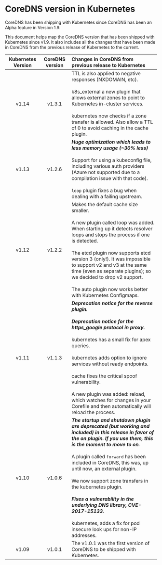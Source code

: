 # CoreDNS version in Kubernetes

CoreDNS has been shipping with Kubernetes since CoreDNS has been an Alpha feature in Version 1.9.

This document helps map the CoreDNS version that has been shipped with Kubernetes since v1.9.
It also includes all the changes that have been made in CoreDNS from the previous release of Kubernetes to the current.


| Kubernetes Version   |      CoreDNS version      |  Changes in CoreDNS from previous release to Kubernetes |
|:--------------------:|:-------------------------:|:----------|
| v1.14                |  v1.3.1                   | TTL is also applied to negative responses (NXDOMAIN, etc). <br> <br> k8s_external a new plugin that allows external zones to point to Kubernetes in-cluster services. <br><br>kubernetes now checks if a zone transfer is allowed. Also allow a TTL of 0 to avoid caching in the cache plugin. |
| v1.13                |  v1.2.6                   | ***Huge optimization which leads to less memory usage (~30% less)*** <br><br> Support for using a kubeconfig file, including various auth providers (Azure not supported due to a compilation issue with that code).<br><br>`loop` plugin fixes a bug when dealing with a failing upstream.  |
| v1.12                |  v1.2.2                   | Makes the default cache size smaller.<br><br> A new plugin called loop was added. When starting up it detects resolver loops and stops the process if one is detected.<br><br>The etcd plugin now supports etcd version 3 (only!). It was impossible to support v2 and v3 at the same time (even as separate plugins); so we decided to drop v2 support.<br><br>The auto plugin now works better with Kubernetes Configmaps.
| v1.11                |  v1.1.3                   | ***Deprecation notice for the reverse plugin.*** <br><br> ***Deprecation notice for the https_google protocol in proxy.*** <br><br>kubernetes has a small fix for apex queries.<br><br>kubernetes adds option to ignore services without ready endpoints.<br><br>cache fixes the critical spoof vulnerability.<br><br>A new plugin was added: reload, which watches for changes in your Corefile and then automatically will reload the process. 
| v1.10                |  v1.0.6                   | ***The startup and shutdown plugin are deprecated (but working and included) in this release in favor of the on plugin. If you use them, this is the moment to move to on.*** <br><br>A plugin called `forward` has been included in CoreDNS, this was, up until now, an external plugin.<br><br>We now support zone transfers in the kubernetes plugin.<br><br> ***Fixes a vulnerability in the underlying DNS library, CVE-2017-15133.*** <br><br>kubernetes, adds a fix for pod insecure look ups for non-IP addresses.
| v1.09                |  v1.0.1                   | The v1.0.1 was the first version of CoreDNS to be shipped with Kubernetes. |